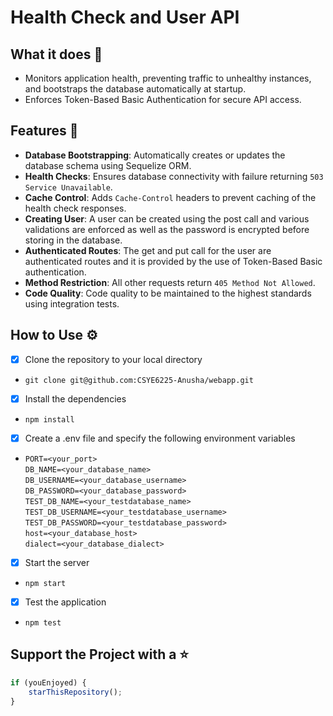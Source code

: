 # Health Check and User API

## What it does 🤖
- Monitors application health, preventing traffic to unhealthy instances, and bootstraps the database automatically at startup.
- Enforces Token-Based Basic Authentication for secure API access.
  
## Features 🚀
- **Database Bootstrapping**:  Automatically creates or updates the database schema using Sequelize ORM.
- **Health Checks**: Ensures database connectivity with failure returning  `503 Service Unavailable`.
- **Cache Control**: Adds `Cache-Control` headers to prevent caching of the health check responses.
- **Creating User**: A user can be created using the post call and various validations are enforced as well as the password is encrypted before storing in the database.
- **Authenticated Routes**: The get and put call for the user are authenticated routes and it is provided by the use of Token-Based Basic authentication.
- **Method Restriction**: All other requests return `405 Method Not Allowed`.
- **Code Quality**: Code quality to be maintained to the highest standards using integration tests.

## How to Use ⚙

- [x] Clone the repository to your local directory
- `git clone git@github.com:CSYE6225-Anusha/webapp.git`

- [x] Install the dependencies
- `npm install` 
  
- [x] Create a .env file and specify the following environment variables
- `PORT=<your_port>` \
  `DB_NAME=<your_database_name>` \
  `DB_USERNAME=<your_database_username>` \
  `DB_PASSWORD=<your_database_password>` \
  `TEST_DB_NAME=<your_testdatabase_name>` \
  `TEST_DB_USERNAME=<your_testdatabase_username>` \
  `TEST_DB_PASSWORD=<your_testdatabase_password>` \
  `host=<your_database_host>` \
  `dialect=<your_database_dialect>` 

- [x] Start the server
- `npm start`

- [x] Test the application
- `npm test`
  
## Support the Project with a ⭐ 
```javascript
if (youEnjoyed) {
    starThisRepository();
}




